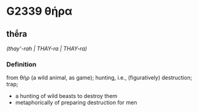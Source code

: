 # G2339 θήρα

## thḗra

_(thay'-rah | THAY-ra | THAY-ra)_

### Definition

from θήρ (a wild animal, as game); hunting, i.e., (figuratively) destruction; trap; 

- a hunting of wild beasts to destroy them
- metaphorically of preparing destruction for men
